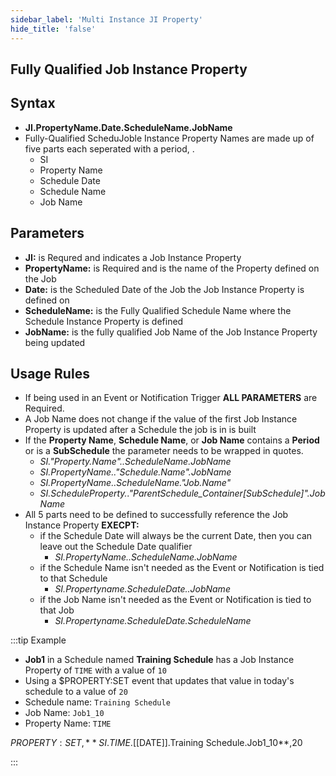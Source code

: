 ```yaml
---
sidebar_label: 'Multi Instance JI Property'
hide_title: 'false'
---
```


<head>
  <meta name="robots" content="noindex, nofollow" />
</head>

## Fully Qualified Job Instance Property

## Syntax

* **JI.PropertyName.Date.ScheduleName.JobName**
* Fully-Qualified ScheduJoble Instance Property Names are made up of five parts each seperated with a period, .
  * SI
  * Property Name
  * Schedule Date
  * Schedule Name
  * Job Name

## Parameters  

* **JI:** is Requred and indicates a Job Instance Property
* **PropertyName:** is Required and is the name of the Property defined on the Job
* **Date:** is the Scheduled Date of the Job the Job Instance Property is defined on
* **ScheduleName:** is the Fully Qualified Schedule Name where the Schedule Instance Property is defined
* **JobName:** is the fully qualified Job Name of the Job Instance Property being updated 

## Usage Rules

* If being used in an Event or Notification Trigger **ALL PARAMETERS** are Required.
* A Job Name does not change if the value of the first Job Instance Property is updated after a Schedule the job is in is built
* If the **Property Name**, **Schedule Name**, or **Job Name** contains a **Period** or is a **SubSchedule** the parameter needs to be wrapped in quotes.
  * _SI."Property.Name"..ScheduleName.JobName_
  * _SI.PropertyName.."Schedule.Name".JobName_
  * _SI.PropertyName..ScheduleName."Job.Name"_
  * _SI.ScheduleProperty.."ParentSchedule\_Container[SubSchedule]".JobName_
* All 5 parts need to be defined to successfully reference the Job Instance Property **EXECPT:**
  * if the Schedule Date will always be the current Date, then you can leave out the Schedule Date qualifier
    * _SI.PropertyName..ScheduleName.JobName_
  * if the Schedule Name isn't needed as the Event or Notification is tied to that Schedule
    * _SI.Propertyname.ScheduleDate..JobName_
  * if the Job Name isn't needed as the Event or Notification is tied to that Job
      * _SI.Propertyname.ScheduleDate.ScheduleName_

:::tip Example

* **Job1** in a Schedule named **Training Schedule** has a Job Instance Property of ```TIME``` with a value of ```10```
* Using a $PROPERTY:SET event that updates that value in today's schedule to a value of ```20```
* Schedule name: ```Training Schedule```
* Job Name: ```Job1_10```
* Property Name: ```TIME```

$PROPERTY:SET,**SI.TIME.[[$DATE]].Training Schedule.Job1_10**,20

:::
